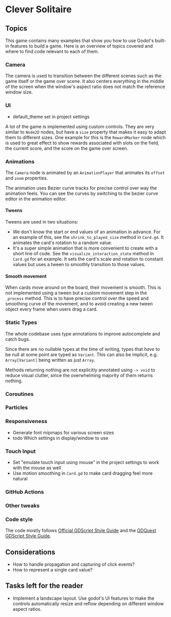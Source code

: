 # Clever Solitaire

## Topics

This game contains many examples that show you how to use Godot's built-in features to build a game. Here is an overview of topics covered and where to find code relevant to each of them.

### Camera

The camera is used to transition between the different scenes such as the game itself or the game over scene.
It also centers everything in the middle of the screen when the window's aspect ratio does not match the reference window size.

### UI

- default_theme set in project settings

A lot of the game is implemented using custom controls. They are very similar to `Node2D` nodes, but have a `size` property that makes it easy to adapt them to different sizes. One example for this is the `RewardMarker` node which is used to great effect to show rewards associated with slots on the field, the current score, and the score on the game over screen.

### Animations

The `Camera` node is animated by an `AnimationPlayer` that animates its `offset` and `zoom` properties.

The animation uses Bezier curve tracks for precise control over way the animation feels. You can see the curves by switching to the bezier curve editor in the animation editor.

#### Tweens

Tweens are used in two situations:

- We don't know the start or end values of an animation in advance. For an example of this, see the `shrink_to_played_size` method in `Card.gd`. It animates the card's rotation to a random value.
- It's a super simple animation that is more convenient to create with a short line of code. See the `visualize_interaction_state` method in `Card.gd` for an example. It sets the card's scale and rotation to constant values but uses a tween to smoothly transition to those values.

#### Smooth movement

When cards move around on the board, their movement is smooth. This is not implemented using a tween but a custom movement step in the `_process` method.
This is to have precise control over the speed and smoothing curve of the movement, and to avoid creating a new tween object every frame when users drag a card.

### Static Types

The whole codebase uses type annotations to improve autocomplete and catch bugs.

Since there are no nullable types at the time of writing, types that *have* to be null at some point are typed as `Variant`.
This can also be implicit, e.g. `Array[Variant]` being written as just `Array`.

Methods returning nothing are not explicitly annotated using `-> void` to reduce visual clutter, since the overwhelming majority of them returns nothing.

### Coroutines

### Particles

### Responsiveness

- Generate font mipmaps for various screen sizes
- todo Which settings in display/window to use

### Touch Input

- Set "emulate touch input using mouse" in the project settings to work with the mouse as well
- Use motion smoothing in `Card.gd` to make card dragging feel more natural

### GitHub Actions

### Other tweaks

### Code style

The code mostly follows [Official GDScript Style Guide](https://docs.godotengine.org/en/latest/tutorials/scripting/gdscript/gdscript_styleguide.html) and the [GDQuest GDScript Style Guide](https://www.gdquest.com/docs/guidelines/best-practices/godot-gdscript/).

## Considerations

- How to handle propagation and capturing of click events?
- How to represent a single card value?

## Tasks left for the reader

- Implement a landscape layout. Use godot's UI features to make the controls automatically resize and reflow depending on different window aspect ratios.